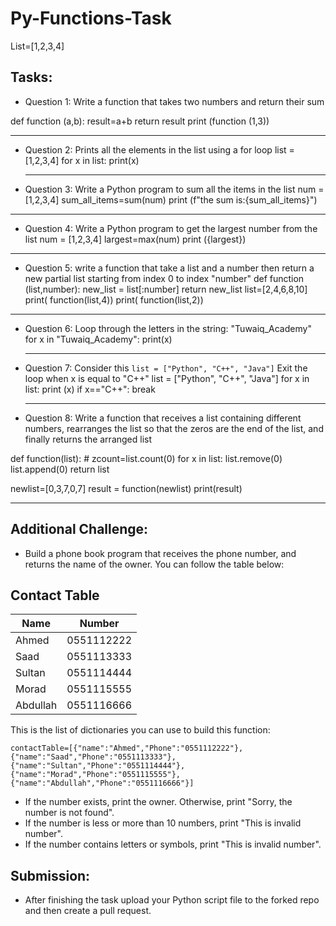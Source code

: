 # Py-Functions-Task

List=[1,2,3,4]
## Tasks:


- Question 1: Write a function that takes two numbers and return their sum

def function (a,b):
    result=a+b
    return result
print (function (1,3))
  _____________________________________________________________________________________
- Question 2: Prints all the elements in the list using a for loop
 list = [1,2,3,4]
for x in list:
  print(x)
  ____________________________________________________________________________________
- Question 3: Write a Python program to sum all the items in the list
  num = [1,2,3,4]
sum_all_items=sum(num)
print (f"the sum is:{sum_all_items}")
______________________________________________________________________________________
- Question 4: Write a Python program to get the largest number from the list
  num = [1,2,3,4]
largest=max(num)
 print ({largest})
______________________________________________________________________________________
- Question 5: write a function that take a list and a number then return a new partial list starting from index 0 to index "number"
 def function (list,number):
 new_list = list[:number]
 return new_list
list=[2,4,6,8,10]
print( function(list,4))
print( function(list,2))
__________________________________________________________________________________________
  
- Question 6: Loop through the letters in the string: "Tuwaiq_Academy"
 for x in "Tuwaiq_Academy":
  print(x)
  ____________________________________________________________________________________________
- Question 7: Consider this ``` list = ["Python", "C++", "Java"] ``` Exit the loop when x is equal to "C++"
list = ["Python", "C++", "Java"]
for x in list:
  print (x)
  if x=="C++":
    break
  ______________________________________________________________________________________________
- Question 8: Write a function that receives a list containing different numbers, rearranges the list so that the zeros are the end of the list, and finally returns the arranged list

def function(list):
      # zcount=list.count(0)
      for x in list:
          list.remove(0)
          list.append(0)
      return list

newlist=[0,3,7,0,7]
result = function(newlist)
print(result)
__________________________________________________________________________________________________________________



## Additional Challenge:


- Build a phone book program that receives the phone number, and returns the name of the owner.
You can follow the table below:

## Contact Table

| Name | Number |
| --- | ------------- |
| Ahmed | 0551112222 |
| Saad | 0551113333 |
| Sultan | 0551114444 |
| Morad | 0551115555 |
| Abdullah| 0551116666 |

This is the list of dictionaries you can use to build this function:

```contactTable=[{"name":"Ahmed","Phone":"0551112222"},{"name":"Saad","Phone":"0551113333"},{"name":"Sultan","Phone":"0551114444"},{"name":"Morad","Phone":"0551115555"},{"name":"Abdullah","Phone":"0551116666"}] ```

- If the number exists, print the owner. Otherwise, print "Sorry, the number is not found".
- If the number is less or more than 10 numbers, print "This is invalid number".
- If the number contains letters or symbols, print "This is invalid number".


## Submission:


- After finishing the task upload your Python script file to the forked repo and then create a pull request.

